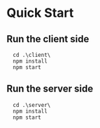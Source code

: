 # Quick Start

## Run the client side

```
  cd .\client\
  npm install
  npm start
```

## Run the server side

```
  cd .\server\
  npm install
  npm start
```
